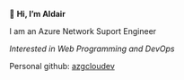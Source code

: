 👋 **Hi, I’m Aldair**

I am an Azure Network Suport Engineer

*Interested in Web Programming and DevOps*

Personal github: [azgcloudev](https://github.com/azgcloudev)
